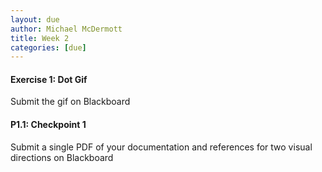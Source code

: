 ```yaml
---
layout: due
author: Michael McDermott
title: Week 2
categories: [due]
---
```

#### Exercise 1: Dot Gif

Submit the gif on Blackboard

#### P1.1: Checkpoint 1

Submit a single PDF of your documentation and references for two visual directions on Blackboard
